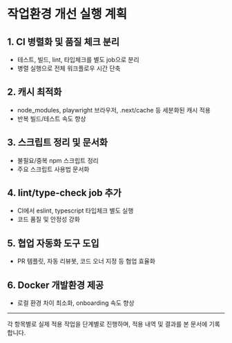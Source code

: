 # 작업환경 개선 실행 계획

## 1. CI 병렬화 및 품질 체크 분리
- 테스트, 빌드, lint, 타입체크를 별도 job으로 분리
- 병렬 실행으로 전체 워크플로우 시간 단축

## 2. 캐시 최적화
- node_modules, playwright 브라우저, .next/cache 등 세분화된 캐시 적용
- 반복 빌드/테스트 속도 향상

## 3. 스크립트 정리 및 문서화
- 불필요/중복 npm 스크립트 정리
- 주요 스크립트 사용법 문서화

## 4. lint/type-check job 추가
- CI에서 eslint, typescript 타입체크 별도 실행
- 코드 품질 및 안정성 강화

## 5. 협업 자동화 도구 도입
- PR 템플릿, 자동 리뷰봇, 코드 오너 지정 등 협업 효율화

## 6. Docker 개발환경 제공
- 로컬 환경 차이 최소화, onboarding 속도 향상

---

각 항목별로 실제 적용 작업을 단계별로 진행하며, 적용 내역 및 결과를 본 문서에 기록합니다.

